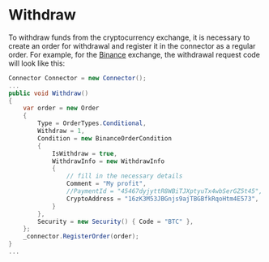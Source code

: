 # Withdraw

To withdraw funds from the cryptocurrency exchange, it is necessary to create an order for withdrawal and register it in the connector as a regular order. For example, for the [Binance](Binance.md) exchange, the withdrawal request code will look like this:

```cs
Connector Connector = new Connector();		
...   
public void Withdraw()
{         				
	var order = new Order
	{
		Type = OrderTypes.Conditional,
		Withdraw = 1,
		Condition = new BinanceOrderCondition
		{
			IsWithdraw = true,
			WithdrawInfo = new WithdrawInfo
			{
				// fill in the necessary details
				Comment = "My profit",
				//PaymentId = "45467dyjyttR8WBiTJXptyuTx4wbSerGZ5t45", //Riple
				CryptoAddress = "16zK3M53JBGnjs9ajTBGBfkRqoHtm4E573",
			}
		},
		Security = new Security() { Code = "BTC" },
	};
	_connector.RegisterOrder(order);
}
...
							
```
